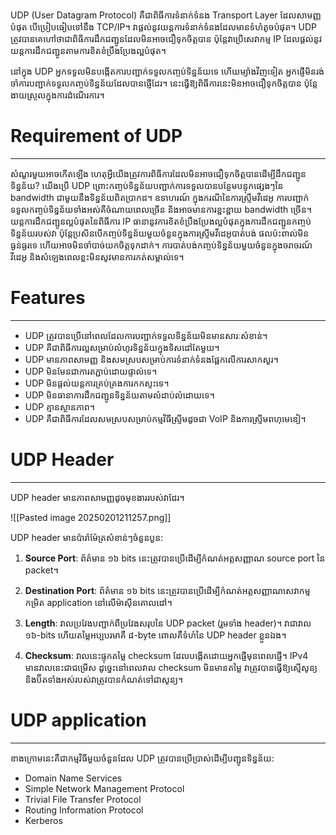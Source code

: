 UDP (User Datagram Protocol) គឺជាពិធីការទំនាក់ទំនង Transport Layer ដែលសាមញ្ញបំផុត បើប្រៀបធៀបទៅនឹង TCP/IP។ វាផ្តល់នូវយន្តការទំនាក់ទំនងដែលមានទំហំតូចបំផុត។ UDP ត្រូវបានគេហៅថាជាពិធីការដឹកជញ្ជូនដែលមិនអាចជឿទុកចិត្តបាន ប៉ុន្តែវាប្រើសេវាកម្ម IP ដែលផ្តល់នូវយន្តការដឹកជញ្ជូនតាមការខិតខំប្រឹងប្រែងល្អបំផុត។

នៅក្នុង UDP អ្នកទទួលមិនបង្កើតការបញ្ជាក់ទទួលកញ្ចប់ទិន្នន័យទេ ហើយម្យ៉ាងវិញទៀត អ្នកផ្ញើមិនរង់ចាំការបញ្ជាក់ទទួលកញ្ចប់ទិន្នន័យដែលបានផ្ញើដែរ។ នេះធ្វើឱ្យពិធីការនេះមិនអាចជឿទុកចិត្តបាន ប៉ុន្តែងាយស្រួលក្នុងការដំណើរការ។

# Requirement of UDP
---
សំណួរមួយអាចកើតឡើង ហេតុអ្វីយើងត្រូវការពិធីការដែលមិនអាចជឿទុកចិត្តបានដើម្បីដឹកជញ្ជូនទិន្នន័យ? យើងប្រើ UDP ព្រោះកញ្ចប់ទិន្នន័យបញ្ជាក់ការទទួលបានបន្ថែមបន្ទុកផ្សេងៗនៃ bandwidth ជាមួយនឹងទិន្នន័យពិតប្រាកដ។ ឧទាហរណ៍ ក្នុងករណីនៃការស្ទ្រីមវីដេអូ ការបញ្ជាក់ទទួលកញ្ចប់ទិន្នន័យទាំងអស់គឺចំណាយពេលច្រើន និងអាចមានការខ្ជះខ្ជាយ bandwidth ច្រើន។ យន្តការដឹកជញ្ជូនល្អបំផុតនៃពិធីការ IP ធានានូវការខិតខំប្រឹងប្រែងល្អបំផុតក្នុងការដឹកជញ្ជូនកញ្ចប់ទិន្នន័យរបស់វា ប៉ុន្តែប្រសិនបើកញ្ចប់ទិន្នន័យមួយចំនួនក្នុងការស្ទ្រីមវីដេអូបាត់បង់ ផលប៉ះពាល់មិនធ្ងន់ធ្ងរទេ ហើយអាចមិនចាំបាច់យកចិត្តទុកដាក់។ ការបាត់បង់កញ្ចប់ទិន្នន័យមួយចំនួនក្នុងចរាចរណ៍វីដេអូ និងសំឡេងពេលខ្លះមិនសូវមានការកត់សម្គាល់ទេ។

# Features
---
- UDP ត្រូវបានប្រើនៅពេលដែលការបញ្ជាក់ទទួលទិន្នន័យមិនមានសារៈសំខាន់។
- UDP គឺជាពិធីការល្អសម្រាប់លំហូរទិន្នន័យក្នុងទិសដៅតែមួយ។
- UDP មានភាពសាមញ្ញ និងសមស្របសម្រាប់ការទំនាក់ទំនងផ្អែកលើការសាកសួរ។
- UDP មិនមែនជាការតភ្ជាប់ដោយផ្ទាល់ទេ។
- UDP មិនផ្តល់យន្តការគ្រប់គ្រងការកកស្ទះទេ។
- UDP មិនធានាការដឹកជញ្ជូនទិន្នន័យតាមលំដាប់លំដោយទេ។
- UDP គ្មានស្ថានភាព។
- UDP គឺជាពិធីការដែលសមស្របសម្រាប់កម្មវិធីស្ទ្រីមដូចជា VoIP និងការស្ទ្រីមពហុមេឌៀ។

# UDP Header
---
UDP header មានភាពសាមញ្ញដូចមុខងាររបស់វាដែរ។

![[Pasted image 20250201211257.png]]

UDP header មានប៉ារ៉ាម៉ែត្រសំខាន់ៗចំនួនបួន:

1. **Source Port**: ព័ត៌មាន ១៦ bits នេះត្រូវបានប្រើដើម្បីកំណត់អត្តសញ្ញាណ source port នៃ packet។

2. **Destination Port**: ព័ត៌មាន ១៦ bits នេះត្រូវបានប្រើដើម្បីកំណត់អត្តសញ្ញាណសេវាកម្មកម្រិត application នៅលើម៉ាស៊ីនគោលដៅ។

3. **Length**: វាលប្រវែងបញ្ជាក់ពីប្រវែងសរុបនៃ UDP packet (រួមទាំង header)។ វាជាវាល ១៦-bits ហើយតម្លៃអប្បបរមាគឺ ៨-byte ពោលគឺទំហំនៃ UDP header ខ្លួនឯង។

4. **Checksum**: វាលនេះផ្ទុកតម្លៃ checksum ដែលបង្កើតដោយអ្នកផ្ញើមុនពេលផ្ញើ។ IPv4 មានវាលនេះជាជម្រើស ដូច្នេះនៅពេលវាល checksum មិនមានតម្លៃ វាត្រូវបានធ្វើឱ្យស្មើសូន្យ និងប៊ីតទាំងអស់របស់វាត្រូវបានកំណត់ទៅជាសូន្យ។

# UDP application
---
ខាងក្រោមនេះគឺជាកម្មវិធីមួយចំនួនដែល UDP ត្រូវបានប្រើប្រាស់ដើម្បីបញ្ជូនទិន្នន័យ:

- Domain Name Services
- Simple Network Management Protocol
- Trivial File Transfer Protocol
- Routing Information Protocol
- Kerberos
